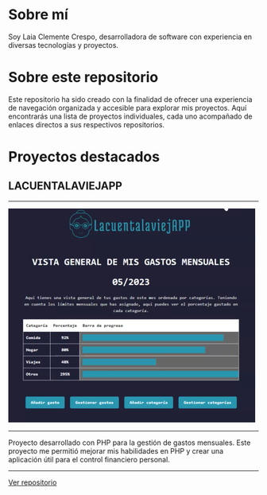 # Sobre mí
Soy Laia Clemente Crespo, desarrolladora de software con experiencia en diversas tecnologías y proyectos.

# Sobre este repositorio
Este repositorio ha sido creado con la finalidad de ofrecer una experiencia de navegación organizada y accesible para explorar mis proyectos. Aquí encontrarás una lista de proyectos individuales, cada uno acompañado de enlaces directos a sus respectivos repositorios.

# Proyectos destacados

## LACUENTALAVIEJAPP

---

![Captura de pantalla de LACUENTALAVIEJAPP](https://github.com/LaClCr/PHP_LACUENTALAVIEJAPP/blob/master/MEDIA/Portada01.png)

---

Proyecto desarrollado con PHP para la gestión de gastos mensuales. Este proyecto me permitió mejorar mis habilidades en PHP y crear una aplicación útil para el control financiero personal. 

---

[Ver repositorio](https://github.com/LaClCr/PHP_LACUENTALAVIEJAPP.git)
